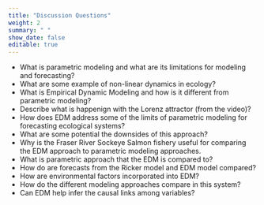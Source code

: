 ```yaml
---
title: "Discussion Questions"
weight: 2
summary: " "
show_date: false
editable: true
---
```


* What is parametric modeling and what are its limitations for modeling and forecasting?
* What are some example of non-linear dynamics in ecology?
* What is Empirical Dynamic Modeling and how is it different from parametric modeling?
* Describe what is happenign with the Lorenz attractor (from the video)?
* How does EDM address some of the limits of parametric modeling for forecasting ecological systems?
* What are some potential the downsides of this approach? 
* Why is the Fraser River Sockeye Salmon fishery useful for comparing the EDM approach to parametric modeling approaches.
* What is parametric approach that the EDM is compared to?
* How do are forecasts from the Ricker model and EDM model compared?
* How are environmental factors incorporated into EDM?
* How do the different modeling approaches compare in this system?
* Can EDM help infer the causal links among variables?
